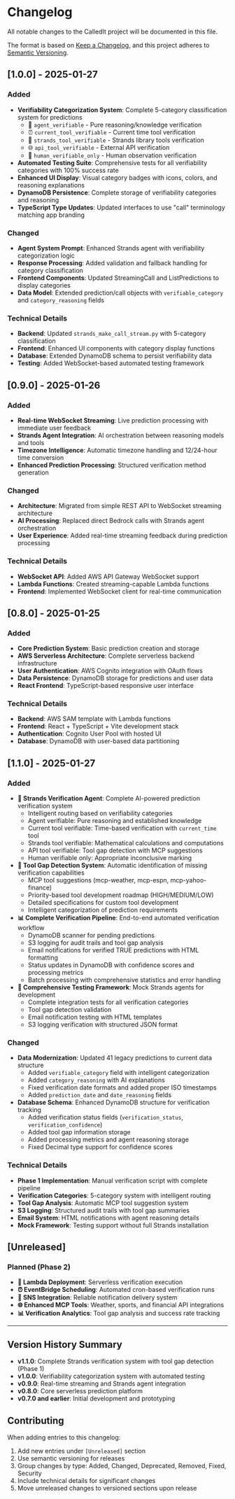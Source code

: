 # Changelog

All notable changes to the CalledIt project will be documented in this file.

The format is based on [Keep a Changelog](https://keepachangelog.com/en/1.0.0/),
and this project adheres to [Semantic Versioning](https://semver.org/spec/v2.0.0.html).

## [1.0.0] - 2025-01-27

### Added
- **Verifiability Categorization System**: Complete 5-category classification system for predictions
  - 🧠 `agent_verifiable` - Pure reasoning/knowledge verification
  - ⏰ `current_tool_verifiable` - Current time tool verification  
  - 🔧 `strands_tool_verifiable` - Strands library tools verification
  - 🌐 `api_tool_verifiable` - External API verification
  - 👤 `human_verifiable_only` - Human observation verification
- **Automated Testing Suite**: Comprehensive tests for all verifiability categories with 100% success rate
- **Enhanced UI Display**: Visual category badges with icons, colors, and reasoning explanations
- **DynamoDB Persistence**: Complete storage of verifiability categories and reasoning
- **TypeScript Type Updates**: Updated interfaces to use "call" terminology matching app branding

### Changed
- **Agent System Prompt**: Enhanced Strands agent with verifiability categorization logic
- **Response Processing**: Added validation and fallback handling for category classification
- **Frontend Components**: Updated StreamingCall and ListPredictions to display categories
- **Data Model**: Extended prediction/call objects with `verifiable_category` and `category_reasoning` fields

### Technical Details
- **Backend**: Updated `strands_make_call_stream.py` with 5-category classification
- **Frontend**: Enhanced UI components with category display functions
- **Database**: Extended DynamoDB schema to persist verifiability data
- **Testing**: Added WebSocket-based automated testing framework

## [0.9.0] - 2025-01-26

### Added
- **Real-time WebSocket Streaming**: Live prediction processing with immediate user feedback
- **Strands Agent Integration**: AI orchestration between reasoning models and tools
- **Timezone Intelligence**: Automatic timezone handling and 12/24-hour time conversion
- **Enhanced Prediction Processing**: Structured verification method generation

### Changed
- **Architecture**: Migrated from simple REST API to WebSocket streaming architecture
- **AI Processing**: Replaced direct Bedrock calls with Strands agent orchestration
- **User Experience**: Added real-time streaming feedback during prediction processing

### Technical Details
- **WebSocket API**: Added AWS API Gateway WebSocket support
- **Lambda Functions**: Created streaming-capable Lambda functions
- **Frontend**: Implemented WebSocket client for real-time communication

## [0.8.0] - 2025-01-25

### Added
- **Core Prediction System**: Basic prediction creation and storage
- **AWS Serverless Architecture**: Complete serverless backend infrastructure
- **User Authentication**: AWS Cognito integration with OAuth flows
- **Data Persistence**: DynamoDB storage for predictions and user data
- **React Frontend**: TypeScript-based responsive user interface

### Technical Details
- **Backend**: AWS SAM template with Lambda functions
- **Frontend**: React + TypeScript + Vite development stack
- **Authentication**: Cognito User Pool with hosted UI
- **Database**: DynamoDB with user-based data partitioning

## [1.1.0] - 2025-01-27

### Added
- **🤖 Strands Verification Agent**: Complete AI-powered prediction verification system
  - Intelligent routing based on verifiability categories
  - Agent verifiable: Pure reasoning and established knowledge
  - Current tool verifiable: Time-based verification with `current_time` tool
  - Strands tool verifiable: Mathematical calculations and computations
  - API tool verifiable: Tool gap detection with MCP suggestions
  - Human verifiable only: Appropriate inconclusive marking
- **🔧 Tool Gap Detection System**: Automatic identification of missing verification capabilities
  - MCP tool suggestions (mcp-weather, mcp-espn, mcp-yahoo-finance)
  - Priority-based tool development roadmap (HIGH/MEDIUM/LOW)
  - Detailed specifications for custom tool development
  - Intelligent categorization of prediction requirements
- **📊 Complete Verification Pipeline**: End-to-end automated verification workflow
  - DynamoDB scanner for pending predictions
  - S3 logging for audit trails and tool gap analysis
  - Email notifications for verified TRUE predictions with HTML formatting
  - Status updates in DynamoDB with confidence scores and processing metrics
  - Batch processing with comprehensive statistics and error handling
- **🧪 Comprehensive Testing Framework**: Mock Strands agents for development
  - Complete integration tests for all verification categories
  - Tool gap detection validation
  - Email notification testing with HTML templates
  - S3 logging verification with structured JSON format

### Changed
- **Data Modernization**: Updated 41 legacy predictions to current data structure
  - Added `verifiable_category` field with intelligent categorization
  - Added `category_reasoning` with AI explanations
  - Fixed verification date formats and added proper ISO timestamps
  - Added `prediction_date` and `date_reasoning` fields
- **Database Schema**: Enhanced DynamoDB structure for verification tracking
  - Added verification status fields (`verification_status`, `verification_confidence`)
  - Added tool gap information storage
  - Added processing metrics and agent reasoning storage
  - Fixed Decimal type support for confidence scores

### Technical Details
- **Phase 1 Implementation**: Manual verification script with complete pipeline
- **Verification Categories**: 5-category system with intelligent routing
- **Tool Gap Analysis**: Automatic MCP tool suggestion system
- **S3 Logging**: Structured audit trails with tool gap summaries
- **Email System**: HTML notifications with agent reasoning details
- **Mock Framework**: Testing support without full Strands installation

## [Unreleased]

### Planned (Phase 2)
- **🚀 Lambda Deployment**: Serverless verification execution
- **⏰ EventBridge Scheduling**: Automated cron-based verification runs
- **📧 SNS Integration**: Reliable notification delivery system
- **🌐 Enhanced MCP Tools**: Weather, sports, and financial API integrations
- **📊 Verification Analytics**: Tool gap analysis and success rate tracking

---

## Version History Summary

- **v1.1.0**: Complete Strands verification system with tool gap detection (Phase 1)
- **v1.0.0**: Verifiability categorization system with automated testing
- **v0.9.0**: Real-time streaming and Strands agent integration  
- **v0.8.0**: Core serverless prediction platform
- **v0.7.0 and earlier**: Initial development and prototyping

## Contributing

When adding entries to this changelog:
1. Add new entries under `[Unreleased]` section
2. Use semantic versioning for releases
3. Group changes by type: Added, Changed, Deprecated, Removed, Fixed, Security
4. Include technical details for significant changes
5. Move unreleased changes to versioned sections upon release